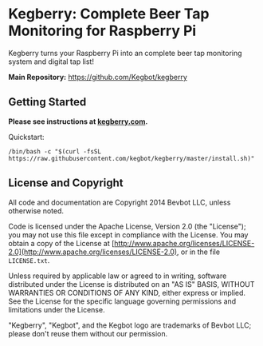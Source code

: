 # Kegberry: Complete Beer Tap Monitoring for Raspberry Pi

Kegberry turns your Raspberry Pi into an complete beer tap monitoring
system and digital tap list!

**Main Repository:** https://github.com/Kegbot/kegberry


## Getting Started

**Please see instructions at [kegberry.com](http://kegberry.com).**

Quickstart:

```
/bin/bash -c "$(curl -fsSL https://raw.githubusercontent.com/kegbot/kegberry/master/install.sh)"
```



## License and Copyright

All code and documentation are Copyright 2014 Bevbot LLC, unless
otherwise noted.

Code is licensed under the Apache License, Version 2.0 (the "License");
you may not use this file except in compliance with the License.
You may obtain a copy of the License at
[http://www.apache.org/licenses/LICENSE-2.0](http://www.apache.org/licenses/LICENSE-2.0),
or in the file `LICENSE.txt`.

Unless required by applicable law or agreed to in writing, software
distributed under the License is distributed on an "AS IS" BASIS,
WITHOUT WARRANTIES OR CONDITIONS OF ANY KIND, either express or implied.
See the License for the specific language governing permissions and
limitations under the License.

"Kegberry", "Kegbot", and the Kegbot logo are trademarks of Bevbot LLC;
please don't reuse them without our permission.
